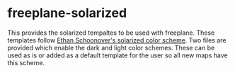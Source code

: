 # freeplane-solarized
This provides the solarized tempaltes to be used with freeplane.  These templates follow [Ethan Schoonover's solarized color scheme](http://ethanschoonover.com/solarized).  Two files are provided which enable the dark and light color schemes.  These can be used as is or added as a default template for the user so all new maps have this scheme.  
